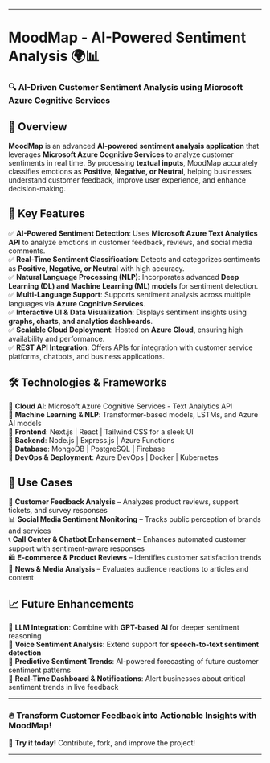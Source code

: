 
---

# **MoodMap - AI-Powered Sentiment Analysis** 🌍📊  

### **🔍 AI-Driven Customer Sentiment Analysis using Microsoft Azure Cognitive Services**  

## 🚀 **Overview**  
**MoodMap** is an advanced **AI-powered sentiment analysis application** that leverages **Microsoft Azure Cognitive Services** to analyze customer sentiments in real time. By processing **textual inputs**, MoodMap accurately classifies emotions as **Positive, Negative, or Neutral**, helping businesses understand customer feedback, improve user experience, and enhance decision-making.  

## 🎯 **Key Features**  
✅ **AI-Powered Sentiment Detection**: Uses **Microsoft Azure Text Analytics API** to analyze emotions in customer feedback, reviews, and social media comments.  
✅ **Real-Time Sentiment Classification**: Detects and categorizes sentiments as **Positive, Negative, or Neutral** with high accuracy.  
✅ **Natural Language Processing (NLP)**: Incorporates advanced **Deep Learning (DL) and Machine Learning (ML) models** for sentiment detection.  
✅ **Multi-Language Support**: Supports sentiment analysis across multiple languages via **Azure Cognitive Services**.  
✅ **Interactive UI & Data Visualization**: Displays sentiment insights using **graphs, charts, and analytics dashboards**.  
✅ **Scalable Cloud Deployment**: Hosted on **Azure Cloud**, ensuring high availability and performance.  
✅ **REST API Integration**: Offers APIs for integration with customer service platforms, chatbots, and business applications.  

## 🛠 **Technologies & Frameworks**  
🔹 **Cloud AI**: Microsoft Azure Cognitive Services - Text Analytics API  
🔹 **Machine Learning & NLP**: Transformer-based models, LSTMs, and Azure AI models  
🔹 **Frontend**: Next.js | React | Tailwind CSS for a sleek UI  
🔹 **Backend**: Node.js | Express.js | Azure Functions  
🔹 **Database**: MongoDB | PostgreSQL | Firebase  
🔹 **DevOps & Deployment**: Azure DevOps | Docker | Kubernetes  

## 📌 **Use Cases**  
💬 **Customer Feedback Analysis** – Analyzes product reviews, support tickets, and survey responses  
📊 **Social Media Sentiment Monitoring** – Tracks public perception of brands and services  
📞 **Call Center & Chatbot Enhancement** – Enhances automated customer support with sentiment-aware responses  
🛍 **E-commerce & Product Reviews** – Identifies customer satisfaction trends  
📑 **News & Media Analysis** – Evaluates audience reactions to articles and content  

## 📈 **Future Enhancements**  
🔹 **LLM Integration**: Combine with **GPT-based AI** for deeper sentiment reasoning  
🔹 **Voice Sentiment Analysis**: Extend support for **speech-to-text sentiment detection**  
🔹 **Predictive Sentiment Trends**: AI-powered forecasting of future customer sentiment patterns  
🔹 **Real-Time Dashboard & Notifications**: Alert businesses about critical sentiment trends in live feedback  

---

### 🔥 **Transform Customer Feedback into Actionable Insights with MoodMap!**  
🚀 **Try it today!** Contribute, fork, and improve the project!  

---
